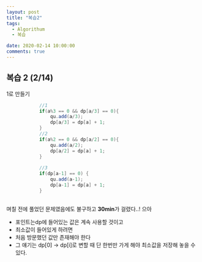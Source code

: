 ```yaml
---
layout: post
title: "복습2"
tags:
  - Algorithum
  - 복습

date: 2020-02-14 10:00:00
comments: true
---
```




## 복습 2 (2/14)

1로 만들기

```java
            //1
            if(a%3 == 0 && dp[a/3] == 0){
                qu.add(a/3);
                dp[a/3] = dp[a] + 1;
            }
            //2 
            if(a%2 == 0 && dp[a/2] == 0){
                qu.add(a/2);
                dp[a/2] = dp[a] + 1;
            }
            
            //3
            if(dp[a-1] == 0) {
	            qu.add(a-1);
	            dp[a-1] = dp[a] + 1;
            }
            
```

며칠 전에 풀었던 문제였음에도 불구하고 **30min**가 걸렸다..! 으아

* 포인트는dp에 들어있는 값은 계속 사용할 것이고
* 최소값이 들어있게 하려면
* 처음 방문했던 값만 존재해야 한다
* 그 얘기는 dp[0] -> dp[i]로 변할 때 단 한번만 가게 해야 최소값을 저장해 놓을 수 있다.

